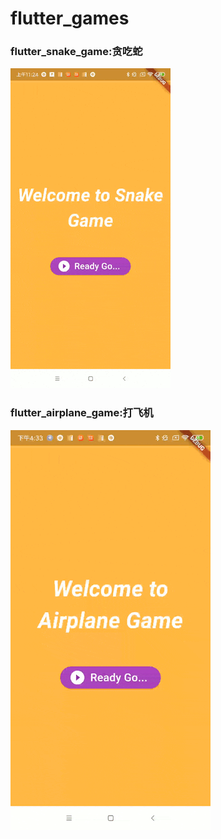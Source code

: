 # flutter_games

### flutter_snake_game:贪吃蛇

![demo png](snake.gif "snake")

### flutter_airplane_game:打飞机

![demo png](airplane.gif "airplane")
